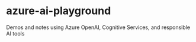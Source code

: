 # azure-ai-playground
Demos and notes using Azure OpenAI, Cognitive Services, and responsible AI tools
